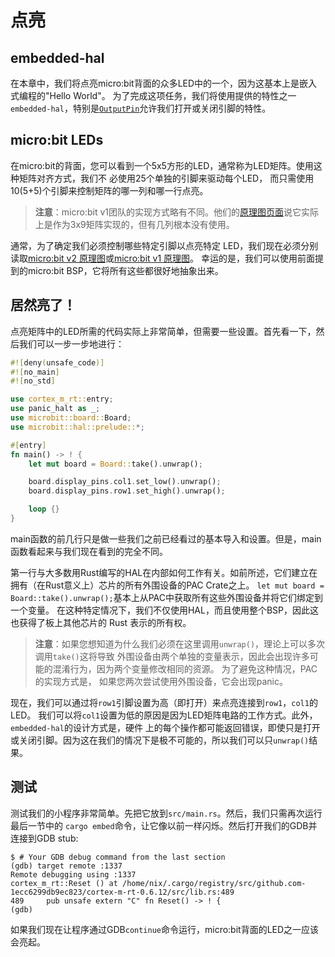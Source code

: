 # 点亮
## embedded-hal

在本章中，我们将点亮micro:bit背面的众多LED中的一个，因为这基本上是嵌入式编程的"Hello World"。
为了完成这项任务，我们将使用提供的特性之一`embedded-hal`，特别是[`OutputPin`]允许我们打开或关闭引脚的特性。

[`OutputPin`]: https://docs.rs/embedded-hal/0.2.6/embedded_hal/digital/v2/trait.OutputPin.html

## micro:bit LEDs

在micro:bit的背面，您可以看到一个5x5方形的LED，通常称为LED矩阵。使用这种矩阵对齐方式，我们不
必使用25个单独的引脚来驱动每个LED， 而只需使用10(5+5)个引脚来控制矩阵的哪一列和哪一行点亮。

> **注意**：micro:bit v1团队的实现方式略有不同。他们的[原理图页面]说它实际上是作为3x9矩阵实现的，但有几列根本没有使用。

通常，为了确定我们必须控制哪些特定引脚以点亮特定 LED，我们现在必须分别读取[micro:bit v2 原理图]或[micro:bit v1 原理图]。
幸运的是，我们可以使用前面提到的micro:bit BSP，它将所有这些都很好地抽象出来。

[原理图页面]: https://tech.microbit.org/hardware/schematic/
[micro:bit v2 原理图]: https://github.com/microbit-foundation/microbit-v2-hardware/blob/main/V2.00/MicroBit_V2.0.0_S_schematic.PDF
[micro:bit v1 原理图]: https://github.com/bbcmicrobit/hardware/blob/master/V1.5/SCH_BBC-Microbit_V1.5.PDF

## 居然亮了！

点亮矩阵中的LED所需的代码实际上非常简单，但需要一些设置。首先看一下，然后我们可以一步一步地进行：

```rust
#![deny(unsafe_code)]
#![no_main]
#![no_std]

use cortex_m_rt::entry;
use panic_halt as _;
use microbit::board::Board;
use microbit::hal::prelude::*;

#[entry]
fn main() -> ! {
    let mut board = Board::take().unwrap();

    board.display_pins.col1.set_low().unwrap();
    board.display_pins.row1.set_high().unwrap();

    loop {}
}
```

main函数的前几行只是做一些我们之前已经看过的基本导入和设置。但是，main函数看起来与我们现在看到的完全不同。

第一行与大多数用Rust编写的HAL在内部如何工作有关。如前所述，它们建立在拥有（在Rust意义上）芯片的所有外围设备的PAC Crate之上。 
`let mut board = Board::take().unwrap();`基本上从PAC中获取所有这些外围设备并将它们绑定到一个变量。
在这种特定情况下，我们不仅使用HAL，而且使用整个BSP，因此这也获得了板上其他芯片的 Rust 表示的所有权。

> **注意**：如果您想知道为什么我们必须在这里调用`unwrap()`，理论上可以多次调用`take()`这将导致
> 外围设备由两个单独的变量表示，因此会出现许多可能的混淆行为，因为两个变量修改相同的资源。
> 为了避免这种情况，PAC的实现方式是， 如果您两次尝试使用外围设备，它会出现panic。

现在，我们可以通过将`row1`引脚设置为高（即打开）来点亮连接到`row1`，`col1`的LED。
我们可以将`col1`设置为低的原因是因为LED矩阵电路的工作方式。此外，`embedded-hal`的设计方式是，硬件
上的每个操作都可能返回错误，即使只是打开或关闭引脚。因为这在我们的情况下是极不可能的，所以我们可以只`unwrap()`结果。

## 测试

测试我们的小程序非常简单。先把它放到`src/main.rs`。然后，我们只需再次运行最后一节中的
`cargo embed`命令，让它像以前一样闪烁。然后打开我们的GDB并连接到GDB stub:

```
$ # Your GDB debug command from the last section
(gdb) target remote :1337
Remote debugging using :1337
cortex_m_rt::Reset () at /home/nix/.cargo/registry/src/github.com-1ecc6299db9ec823/cortex-m-rt-0.6.12/src/lib.rs:489
489     pub unsafe extern "C" fn Reset() -> ! {
(gdb)
```

如果我们现在让程序通过GDB`continue`命令运行，micro:bit背面的LED之一应该会亮起。
